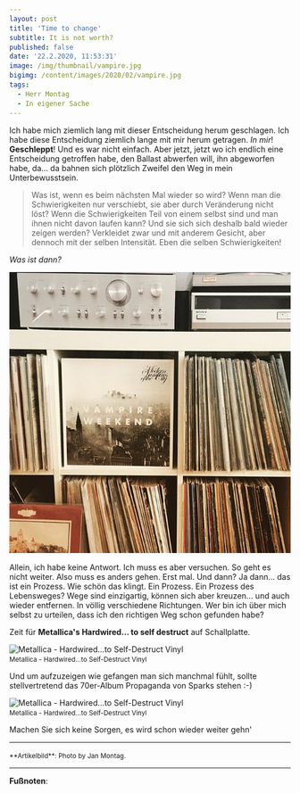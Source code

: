 ```yaml
---
layout: post
title: 'Time to change'
subtitle: It is not worth?
published: false
date: '22.2.2020, 11:53:31'
image: /img/thumbnail/vampire.jpg
bigimg: /content/images/2020/02/vampire.jpg
tags:
  - Herr Montag
  - In eigener Sache
---
```

Ich habe mich ziemlich lang mit dieser Entscheidung herum geschlagen. Ich habe diese Entscheidung ziemlich lange mit mir herum getragen. *In mir*! **Geschleppt**! Und es war nicht einfach. Aber jetzt, jetzt wo ich endlich eine Entscheidung getroffen habe, den Ballast abwerfen will, ihn abgeworfen habe, da… da bahnen sich plötzlich Zweifel den Weg in mein Unterbewusstsein.

> Was ist, wenn es beim nächsten Mal wieder so wird? Wenn man die Schwierigkeiten nur verschiebt, sie aber durch Veränderung nicht löst? Wenn die Schwierigkeiten Teil von einem selbst sind und man ihnen nicht davon laufen kann? Und sie sich sich deshalb bald wieder zeigen werden? Verkleidet zwar und mit anderem Gesicht, aber dennoch mit der selben Intensität. Eben die selben Schwierigkeiten!

*Was ist dann?*

![Artikelbild](/content/images/2020/02/vampire.jpg)

Allein, ich habe keine Antwort. Ich muss es aber versuchen. So geht es nicht weiter. Also muss es anders gehen. Erst mal. Und dann? Ja dann… das ist ein Prozess. Wie schön das klingt. Ein Prozess. Ein Prozess des Lebensweges? Wege sind einzigartig, können sich aber kreuzen… und auch wieder entfernen. In völlig verschiedene Richtungen. Wer bin ich über mich selbst zu urteilen, dass ich den richtigen Weg schon gefunden habe?

Zeit für **Metallica's Hardwired… to self destruct** auf Schallplatte.

![Metallica - Hardwired…to Self-Destruct Vinyl]({{site.baseurl}}/img/metallica.png)<br />
<small>Metallica - Hardwired…to Self-Destruct Vinyl</small>

Und um aufzuzeigen wie gefangen man sich manchmal fühlt, sollte stellvertretend das 70er-Album Propaganda von Sparks stehen :-)

![Metallica - Hardwired…to Self-Destruct Vinyl]({{site.baseurl}}/img/metallica.png)<br />
<small>Metallica - Hardwired…to Self-Destruct Vinyl</small>

Machen Sie sich keine Sorgen, es wird schon wieder weiter gehn'

---

<small>
**Artikelbild**: Photo by Jan Montag.
</small>

---

**Fußnoten**:

[^1]: Den Song *Musentango* kann man sich hier anhören: [youtube](https://www.youtube.com/watch?v=ivbSDNe6ZR8)
